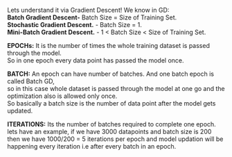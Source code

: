 Lets understand it via Gradient Descent!
We know in GD: <br /> 
**Batch Gradient Descent-** Batch Size = Size of Training Set. <br /> 
**Stochastic Gradient Descent.** - Batch Size = 1. <br /> 
**Mini-Batch Gradient Descent.** - 1 < Batch Size < Size of Training Set. <br /> 

**EPOCHs:** It is the number of times the whole training dataset is passed through the model.  <br /> 
So in one epoch every data point has passed the model once. <br /> 

**BATCH:** An epoch can have number of batches. And one batch epoch is called Batch GD,  <br /> 
so in this case whole dataset is passed through the model at one go and the optimization also is allowed only once.  <br /> 
So basically a batch size is the number of data point after the model gets updated. <br /> 

**ITERATIONS:** Its the number of batches required to complete one epoch.  <br /> 
lets have an example, if we have 3000 datapoints and batch size is 200 then we have 1000/200 = 5 iterations per epoch and model updation will be happening every iteration 
i.e after every batch in an epoch.
